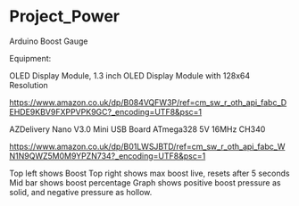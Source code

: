 # Project_Power

Arduino Boost Gauge

Equipment: 

OLED Display Module, 1.3 inch OLED Display Module with 128x64 Resolution

https://www.amazon.co.uk/dp/B084VQFW3P/ref=cm_sw_r_oth_api_fabc_DEHDE9KBV9FXPPVPK9GC?_encoding=UTF8&psc=1

AZDelivery Nano V3.0 Mini USB Board ATmega328 5V 16MHz CH340 

https://www.amazon.co.uk/dp/B01LWSJBTD/ref=cm_sw_r_oth_api_fabc_WN1N9QWZ5M0M9YPZN734?_encoding=UTF8&psc=1

Top left shows Boost
Top right shows max boost live, resets after 5 seconds 
Mid bar shows boost percentage
Graph shows positive boost pressure as solid, and negative pressure as hollow.
